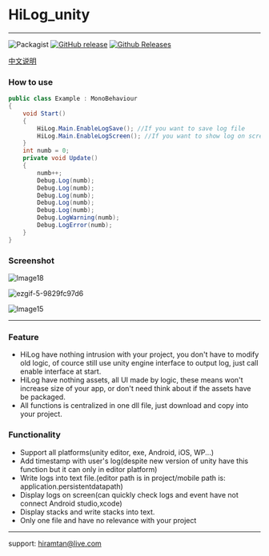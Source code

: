 # HiLog_unity
----------------------

![Packagist](https://img.shields.io/packagist/l/doctrine/orm.svg)   [![GitHub release](https://img.shields.io/github/release/hiramtan/HiLog_unity.svg)](https://github.com/hiramtan/HiLog_unity/releases)  [![Github Releases](https://img.shields.io/github/downloads/atom/atom/total.svg)](https://github.com/hiramtan/HiLog_unity/releases)

[中文说明](https://github.com/hiramtan/HiLog_unity/blob/master/README_zh.md)

### How to use

```csharp
public class Example : MonoBehaviour
{
    void Start()
    {
        HiLog.Main.EnableLogSave(); //If you want to save log file
        HiLog.Main.EnableLogScreen(); //If you want to show log on screen
    }
    int numb = 0;
    private void Update()
    {
        numb++;
        Debug.Log(numb);
        Debug.Log(numb);
        Debug.Log(numb);
        Debug.Log(numb);
        Debug.Log(numb);
        Debug.LogWarning(numb);
        Debug.LogError(numb);
    }
}
```

### Screenshot
![Image18](others/Image18.png)

![ezgif-5-9829fc97d6](others/ezgif-5-9829fc97d6.gif)

![Image15](others/Image15.png)

-----

### Feature
- HiLog have nothing intrusion with your project, you don't have to modify old logic, of cource still use unity engine interface to output log, just call enable interface at start.
- HiLog have nothing assets, all UI made by logic, these means won't increase size of your app, or don't need think about if the assets have be packaged.
- All functions is centralized in one dll file, just download and copy into your project. 

### Functionality
- Support all platforms(unity editor, exe, Android, iOS, WP...)
- Add timestamp with user's log(despite new version of unity have this function but it can only in editor platform)
- Write logs into text file.(editor path is in project/mobile path is: application.persistentdatapath)
- Display logs on screen(can quickly check logs and event have not connect Android studio,xcode)
- Display stacks and write stacks into text.
- Only one file and have no relevance with your project

----------------------------
support: hiramtan@live.com
